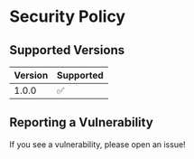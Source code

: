# Security Policy

## Supported Versions

| Version   | Supported                     |
| --------- | ----------------------------- |
| 1.0.0     | :white_check_mark:            |

## Reporting a Vulnerability

If you see a vulnerability, please open an issue!
